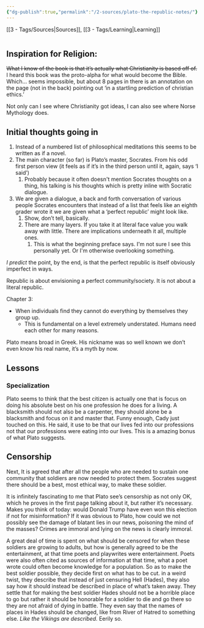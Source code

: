 ```yaml
---
{"dg-publish":true,"permalink":"/2-sources/plato-the-republic-notes/"}
---
```


[[3 - Tags/Sources\|Sources]], [[3 - Tags/Learning\|Learning]] 

```table-of-contents
```
## Inspiration for Religion:

~~What I know of the book is that it’s actually what Christianity is based off of.~~ 
I heard this book was the proto-alpha for what would become the Bible. 
	Which… seems impossible, but about 8 pages in there is an annotation on the page (not in the back) pointing out ‘in a startling prediction of christian ethics.’

Not only can I see where Christianity got ideas, I can also see where Norse Mythology does. 

## Initial thoughts going in
1. Instead of a numbered list of philosophical meditations this seems to be written as if a novel. 
2. The main character (so far) is Plato’s master, Socrates. From his odd first person view (it feels as if it’s in the third person until it, again, says ‘I said’) 
	1. Probably because it often doesn't mention Socrates thoughts on a thing, his talking is his thoughts which is pretty inline with Socratic dialogue. 
3. We are given a dialogue, a back and forth conversation of various people Socrates encounters that instead of a list that feels like an eighth grader wrote it we are given what a ‘perfect republic’ might look like.
	1. Show, don’t tell, basically. 
	2. There are many layers. If you take it at literal face value you walk away with little. There are implications underneath it all, multiple ones.
		1. This is what the beginning preface says. I'm not sure I see this personally yet. Or I'm otherwise overlooking something. 

*I predict* the point, by the end, is that the perfect republic is itself obviously imperfect in ways.  

Republic is about envisioning a perfect community/society. It is not about a literal republic. 


Chapter 3:
- When individuals find they cannot do everything by themselves they group up. 
	- This is fundamental on a level extremely understated. Humans need each other for many reasons. 


Plato means broad in Greek. His nickname was so well known we don’t even know his real name, it’s a myth by now.

## Lessons

### Specialization
Plato seems to think that the best citizen is actually one that is focus on doing his absolute best on his one profession he does for a living. A blacksmith should not also be a carpenter, they should alone be a blacksmith and focus on it and master that. 
	Funny enough, Cady just touched on this. He said, it use to be that our lives fed into our professions not that our professions were eating into our lives.
		This is a amazing bonus of what Plato suggests.


## Censorship 
Next, It is agreed that after all the people who are needed to sustain one community that soldiers are now needed to protect them. Socrates suggest there should be a best, most ethical way, to make these soldier. 

It is infinitely fascinating to me that Plato see’s censorship as not only OK, which he proves in the first page talking about it, but rather it’s necessary. 
	Makes you think of today: would Donald Trump have even won this election if not for misinformation? If it was obvious to Plato, how could we not possibly see the damage of blatant lies in our news, poisoning the mind of the masses? Crimes are immoral and lying on the news is clearly immoral.


A great deal of time is spent on what should be censored for when these soldiers are growing to adults, but how is generally agreed to be the entertainment, at that time poets and playwrites were entertainment. Poets were also often cited as sources of information at that time, what a poet wrote could often become knowledge for a population. So as to make the best soldier possible, they decide first on what has to be cut. 
	in a weird twist, they describe that instead of just censuring Hell (Hades), they also say how it should instead be described in place of what’s taken away.
		They settle that for making the best soldier Hades should not be a horrible place to go but rather it should be honorable for a soldier to die and go there so they are not afraid of dying in battle. They even say that the names of places in Hades should be changed, like from River of Hatred to something else. 
			*Like the Vikings are described.* Eerily so. 
